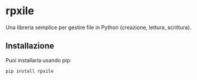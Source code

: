 # rpxile
Una libreria semplice per gestire file in Python (creazione, lettura, scrittura).

## Installazione
Puoi installarla usando pip:
```bash
pip install rpxile
